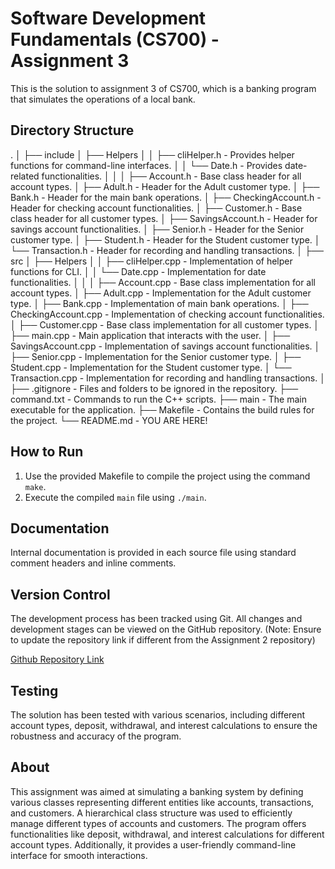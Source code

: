 # Software Development Fundamentals (CS700) - Assignment 3

This is the solution to assignment 3 of CS700, which is a banking program that simulates the operations of a local bank.

## Directory Structure

.
│
├── include
│   ├── Helpers
│   │   ├── cliHelper.h - Provides helper functions for command-line interfaces.
│   │   └── Date.h - Provides date-related functionalities.
│   │
│   ├── Account.h - Base class header for all account types.
│   ├── Adult.h - Header for the Adult customer type.
│   ├── Bank.h - Header for the main bank operations.
│   ├── CheckingAccount.h - Header for checking account functionalities.
│   ├── Customer.h - Base class header for all customer types.
│   ├── SavingsAccount.h - Header for savings account functionalities.
│   ├── Senior.h - Header for the Senior customer type.
│   ├── Student.h - Header for the Student customer type.
│   └── Transaction.h - Header for recording and handling transactions.
│
├── src
│   ├── Helpers
│   │   ├── cliHelper.cpp - Implementation of helper functions for CLI.
│   │   └── Date.cpp - Implementation for date functionalities.
│   │
│   ├── Account.cpp - Base class implementation for all account types.
│   ├── Adult.cpp - Implementation for the Adult customer type.
│   ├── Bank.cpp - Implementation of main bank operations.
│   ├── CheckingAccount.cpp - Implementation of checking account functionalities.
│   ├── Customer.cpp - Base class implementation for all customer types.
│   ├── main.cpp - Main application that interacts with the user.
│   ├── SavingsAccount.cpp - Implementation of savings account functionalities.
│   ├── Senior.cpp - Implementation for the Senior customer type.
│   ├── Student.cpp - Implementation for the Student customer type.
│   └── Transaction.cpp - Implementation for recording and handling transactions.
│
├── .gitignore - Files and folders to be ignored in the repository.
├── command.txt - Commands to run the C++ scripts.
├── main - The main executable for the application.
├── Makefile - Contains the build rules for the project.
└── README.md - YOU ARE HERE!


## How to Run

1. Use the provided Makefile to compile the project using the command `make`.
2. Execute the compiled `main` file using `./main`.

## Documentation

Internal documentation is provided in each source file using standard comment headers and inline comments.

## Version Control

The development process has been tracked using Git. All changes and development stages can be viewed on the GitHub repository. (Note: Ensure to update the repository link if different from the Assignment 2 repository)

[Github Repository Link](<https://github.com/satilog/cs700-assignment-3.git>)

## Testing

The solution has been tested with various scenarios, including different account types, deposit, withdrawal, and interest calculations to ensure the robustness and accuracy of the program.

## About

This assignment was aimed at simulating a banking system by defining various classes representing different entities like accounts, transactions, and customers. A hierarchical class structure was used to efficiently manage different types of accounts and customers. The program offers functionalities like deposit, withdrawal, and interest calculations for different account types. Additionally, it provides a user-friendly command-line interface for smooth interactions.
